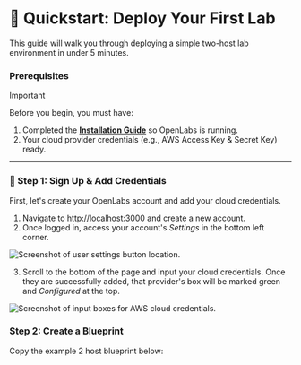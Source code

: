 # 🚀 Quickstart: Deploy Your First Lab

This guide will walk you through deploying a simple two-host lab environment in under 5 minutes.

### Prerequisites

> [!IMPORTANT]
> Before you begin, you must have:
>
> 1. Completed the **[Installation Guide](guides/installation.md)** so OpenLabs is running.
> 2. Your cloud provider credentials (e.g., AWS Access Key & Secret Key) ready.

---

### 🔑 Step 1: Sign Up & Add Credentials

First, let's create your OpenLabs account and add your cloud credentials.

1.  Navigate to [http://localhost:3000](http://localhost:3000) and create a new account.
2.  Once logged in, access your account's *Settings* in the bottom left corner.

![Screenshot of user settings button location.](assets/images/0-settings-button.png)

3.  Scroll to the bottom of the page and input your cloud credentials. Once they are successfully added, that provider's box will be marked green and *Configured* at the top.

![Screenshot of input boxes for AWS cloud credentials.](assets/images/1-aws-creds-input-box.png)

### Step 2: Create a Blueprint

Copy the example 2 host blueprint below:

```yaml

```